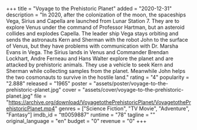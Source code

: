 +++
title = "Voyage to the Prehistoric Planet"
added = "2020-12-31"
description = "In 2020, after the colonization of the moon, the spaceships Vega, Sirius and Capella are launched from Lunar Station 7. They are to explore Venus under the command of Professor Hartman, but an asteroid collides and explodes Capella. The leader ship Vega stays orbiting and sends the astronauts Kern and Sherman with the robot John to the surface of Venus, but they have problems with communication with Dr. Marsha Evans in Vega. The Sirius lands in Venus and Commander Brendan Lockhart, Andre Ferneau and Hans Walter explore the planet and are attacked by prehistoric animals. They use a vehicle to seek Kern and Sherman while collecting samples from the planet. Meanwhile John helps the two cosmonauts to survive in the hostile land."
rating = "4"
popularity = "2.888"
released = "1965"
poster = "assets/poster/voyage-to-the-prehistoric-planet.jpg"
cover = "assets/cover/voyage-to-the-prehistoric-planet.jpg"
file = "https://archive.org/download/VoyagetothePrehistoricPlanet/VoyagetothePrehistoricPlanet.mp4"
genres = ["Science Fiction", "TV Movie", "Adventure", "Fantasy"]
imdb_id = "tt0059887"
runtime = "78"
tagline = ""
original_language = "en"
budget = "0"
revenue = "0"
+++
